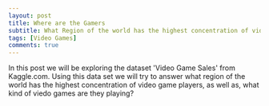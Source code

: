 ```yaml
---
layout: post
title: Where are the Gamers
subtitle: What Region of the world has the highest concentration of video game players and what are they playing?
tags: [Video Games]
comments: true
---
```


In this post we will be exploring the dataset 'Video Game Sales' from Kaggle.com. Using this data set we will try to answer what region of the world has the highest concentration of video game players, as well as, what kind of viedo games are they playing?

